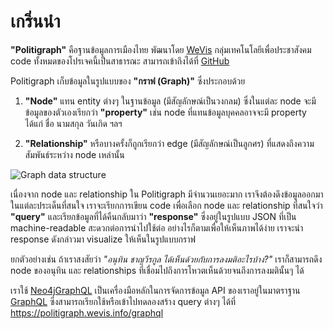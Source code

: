 # เกริ่นนำ

**"Politigraph"** คือฐานข้อมูลการเมืองไทย พัฒนาโดย [WeVis](https://wevis.info) กลุ่มเทคโนโลยีเพื่อประชาสังคม code ทั้งหมดของโปรเจคนี้เป็นสาธารณะ สามารถเข้าถึงได้ที่ [GitHub](https://github.com/wevisdemo/politigraph/)

<cv-inline-notification kind="warning" title="Politigraph อยู่ระหว่างการพัฒนา">
  <template #subtitle>ข้อมูลยังไม่ครบถ้วย และฟังชั่นหลายส่วนยังไม่สมบูรณ์</template>
</cv-inline-notification>

<cv-inline-notification lowContrast kind="info" title="สำหรับผู้ใช้ทั่วไปที่สนใจข้อมูลเกี่ยวกับการทำงานของรัฐสภาไทย">
  <template #subtitle>
    เราแนะนำให้ใช้ <a href="https://parliamentwatch.wevis.info" target="_blank">Parliament Watch</a> ซึ่งเป็นเว็บไซต์ที่นำข้อมูลจาก Politigraph ไปแสดงในรูปแบบที่เข้าใจง่าย
  </template>
</cv-inline-notification>

Politigraph เก็บข้อมูลในรูปแบบของ **"กราฟ (Graph)"** ซึ่งประกอบด้วย

1. **"Node"** แทน entity ต่างๆ ในฐานข้อมูล (มีสัญลักษณ์เป็นวงกลม) ซึ่งในแต่ละ node จะมีข้อมูลของตัวเองเรียกว่า **"property"** เช่น node ที่แทนข้อมูลบุคคลอาจจะมี property ได้แก่ ชื่อ นามสกุล วันเกิด ฯลฯ

2. **"Relationship"** หรือบางครั้งก็ถูกเรียกว่า edge (มีสัญลักษณ์เป็นลูกศร) ที่แสดงถึงความสัมพันธ์ระหว่าง node เหล่านั้น

![Graph data structure](https://neo4j.com/docs/getting-started/_images/graph_concept_three_nodes-arr.svg)

เนื่องจาก node และ relationship ใน Politigraph มีจำนวนเยอะมาก เราจึงต้องดึงข้อมูลออกมาในแต่ละประเด็นที่สนใจ เราจะเรียกการเขียน code เพื่อเลือก node และ relationship ที่สนใจว่า **"query"** และเรียกข้อมูลที่ได้คืนกลับมาว่า **"response"** ซึ่งอยู่ในรูปแบบ JSON ที่เป็น machine-readable สะดวกต่อการนำไปใช้ต่อ อย่างไรก็ตามเพื่อให้เห็นภาพได้ง่าย เราจะนำ response ดังกล่าวมา visualize ให้เห็นในรูปแบบกราฟ

ยกตัวอย่างเช่น ถ้าเราสงสัยว่า _"อนุทิน ชาญวีรกูล ได้เห็นด้วยกับการลงมติอะไรบ้าง?"_ เราก็สามารถดึง node ของอนุทิน และ relationships ที่เชื่อมไปถึงการโหวตเห็นด้วยจนถึงการลงมตินั้นๆ ได้

<QueryGraph query="query People($where: PersonWhere, $votesWhere2: VoteWhere) { people(where: $where) { id firstname lastname image votes(where: $votesWhere2) { id option vote_events { id title nickname result start_date end_date } } } }" :variables='{ "where": { "id_EQ": "อนุทิน-ชาญวีรกูล" }, "votesWhere2": { "vote_events_ALL": { "publish_status_EQ": "PUBLISHED" }, "option_EQ": "เห็นด้วย" } }'></QueryGraph>

เราใช้ [Neo4jGraphQL](https://neo4j.com/docs/graphql/) เป็นเครื่องมือหลักในการจัดการข้อมูล API ของเราอยู่ในมาตราฐาน [GraphQL](https://graphql.org) ซึ่งสามารถเรียกใช้หรือเข้าไปทดลองสร้าง query ต่างๆ ได้ที่ https://politigraph.wevis.info/graphql

